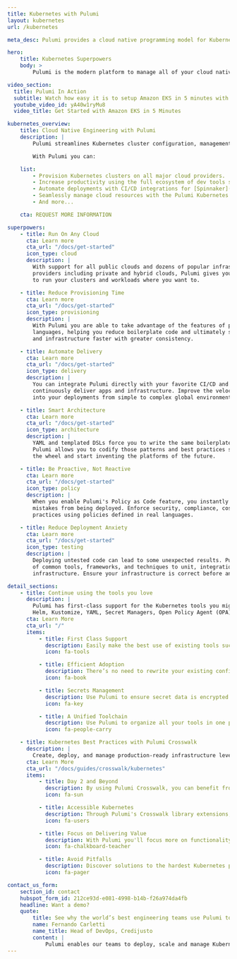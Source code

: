 ```yaml
---
title: Kubernetes with Pulumi
layout: kubernetes
url: /kubernetes

meta_desc: Pulumi provides a cloud native programming model for Kubernetes deployments and orchestration. Any code, any cloud, any app.

hero:
    title: Kubernetes Superpowers
    body: >
        Pulumi is the modern platform to manage all of your cloud native infrastructure using familiar engineering tools and workflows. Avoid complex YAML by using your favorite programming languages and automate your deployments to Amazon EKS, Azure AKS, Google GKE, DigitalOcean DOKS, multi-cloud, hybrid and on-premises clusters with leading ecosystem integrations.

video_section:
  title: Pulumi In Action
  subtitle: Watch how easy it is to setup Amazon EKS in 5 minutes with Pulumi
  youtube_video_id: yA40w1ryMu8
  video_title: Get Started with Amazon EKS in 5 Minutes

kubernetes_overview:
    title: Cloud Native Engineering with Pulumi
    description: |
        Pulumi streamlines Kubernetes cluster configuration, management, and app workload deployments to your clusters.

        With Pulumi you can:

    list:
        - Provision Kubernetes clusters on all major cloud providers.
        - Increase productivity using the full ecosystem of dev tools such as IDE auto-completion, type & error checking, linting, refactoring, and test frameworks to validate Kubernetes clusters, app workloads, or both.
        - Automate deployments with CI/CD integrations for [Spinnaker](https://www.pulumi.com/blog/unlocking-spinnaker-with-pulumi/), [Octopus](https://www.pulumi.com/blog/deploying-with-octopus-and-pulumi/), [GitHub Actions](https://www.pulumi.com/blog/continuous-delivery-to-any-cloud-using-github-actions-and-pulumi/), [GitLab](https://www.pulumi.com/blog/continuous-delivery-with-gitlab-and-pulumi-on-amazon-eks/), [Azure DevOps](https://www.pulumi.com/blog/cd-made-easy-with-pulumi-and-azure-pipelines/) and [more](https://www.pulumi.com/docs/guides/continuous-delivery/).
        - Seamlessly manage cloud resources with the Pulumi Kubernetes Operator.
        - And more...

    cta: REQUEST MORE INFORMATION

superpowers:
    - title: Run On Any Cloud
      cta: Learn more
      cta_url: "/docs/get-started"
      icon_type: cloud
      description: |
        With support for all public clouds and dozens of popular infrastructure service
        providers including private and hybrid clouds, Pulumi gives you the flexibility
        to run your clusters and workloads where you want to.

    - title: Reduce Provisioning Time
      cta: Learn more
      cta_url: "/docs/get-started"
      icon_type: provisioning
      description: |
        With Pulumi you are able to take advantage of the features of programming
        languages, helping you reduce boilerplate code and ultimately ship applications
        and infrastructure faster with greater consistency.

    - title: Automate Delivery
      cta: Learn more
      cta_url: "/docs/get-started"
      icon_type: delivery
      description: |
        You can integrate Pulumi directly with your favorite CI/CD and SCM systems to
        continuously deliver apps and infrastructure. Improve the velocity and visibility
        into your deployments from simple to complex global environments.

    - title: Smart Architecture
      cta: Learn more
      cta_url: "/docs/get-started"
      icon_type: architecture
      description: |
        YAML and templated DSLs force you to write the same boilerplate code over and over. Using
        Pulumi allows you to codify those patterns and best practices so you can stop reinventing
        the wheel and start inventing the platforms of the future.

    - title: Be Proactive, Not Reactive
      cta: Learn more
      cta_url: "/docs/get-started"
      icon_type: policy
      description: |
        When you enable Pulumi's Policy as Code feature, you instantly gain the power to prevent
        mistakes from being deployed. Enforce security, compliance, cost controls, and best
        practices using policies defined in real languages.

    - title: Reduce Deployment Anxiety
      cta: Learn more
      cta_url: "/docs/get-started"
      icon_type: testing
      description: |
        Deploying untested code can lead to some unexpected results. Pulumi lets you take advantage
        of common tools, frameworks, and techniques to unit, integration, and property test your
        infrastructure. Ensure your infrastructure is correct before and after deployment.

detail_sections:
    - title: Continue using the tools you love
      description: |
        Pulumi has first-class support for the Kubernetes tools you might already be working with such as
        Helm, Kustomize, YAML, Secret Managers, Open Policy Agent (OPA) and Custom Resource Definitions (CRDs).
      cta: Learn More
      cta_url: "/"
      items:
          - title: First Class Support
            description: Easily make the best use of existing tools such as Helm, and reduce the friction caused by multiple deployment tools and models across complex architectures.
            icon: fa-tools

          - title: Efficient Adoption
            description: There’s no need to rewrite your existing configurations to get started with Pulumi. You can efficiently adopt existing resources to deploy your application to save time and effort.
            icon: fa-book

          - title: Secrets Management
            description: Use Pulumi to ensure secret data is encrypted in transit, at rest, and physically anywhere it gets stored. Bring your own preferred cloud encryption provider or use Pulumi's native secrets provider.
            icon: fa-key

          - title: A Unified Toolchain
            description: Use Pulumi to organize all your tools in one place and give you the flexibility to build sophisticated, cloud native stacks in one unified toolchain.
            icon: fa-people-carry

    - title: Kubernetes Best Practices with Pulumi Crosswalk
      description: |
        Create, deploy, and manage production-ready infrastructure leveraging hosted Kubernetes offerings such as Amazon Elastic Kubernetes Service (EKS), Azure Kubernetes Service (AKS), or Google Kubernetes Engine (GKE).
      cta: Learn More
      cta_url: "/docs/guides/crosswalk/kubernetes"
      items:
          - title: Day 2 and Beyond
            description: By using Pulumi Crosswalk, you can benefit from tried-and-true “Day Two and beyond” integrations and playbooks, improving your infrastructure security, manageability, and cost effectiveness.
            icon: fa-sun

          - title: Accessible Kubernetes
            description: Through Pulumi's Crosswalk library extensions, the authorship experience has improved to make the API more accessible and approachable to operators and developers of all backgrounds.
            icon: fa-users

          - title: Focus on Delivering Value
            description: With Pulumi you'll focus more on functionality and business logic, and less on YAML formatting or learning bespoke domain-specific languages (DSLs).
            icon: fa-chalkboard-teacher

          - title: Avoid Pitfalls
            description: Discover solutions to the hardest Kubernetes problems to avoid mitigating pitfalls around infrastructure, security, governance, reliability, and maintainability of the cluster, it’s workloads, and underlying resources.
            icon: fa-pager

contact_us_form:
    section_id: contact
    hubspot_form_id: 212ce93d-e081-4998-b14b-f26a974da4fb
    headline: Want a demo?
    quote:
        title: See why the world’s best engineering teams use Pulumi to enable true collaboration between developers and operators.
        name: Fernando Carletti
        name_title: Head of DevOps, Credijusto
        content: |
            Pulumi enables our teams to deploy, scale and manage Kubernetes clusters in a fraction of the time that it took them previously, by giving them the ability to work with the languages they already know, bypassing YAML and unwieldy DSLs. It helps bring together application and infrastructure developers by eliminating silos and reducing friction in their workflows and interactions. We're excited that Pulumi Crosswalk for Kubernetes will simplify our infrastructure provisioning even further, advancing application lifecycle management throughout our organization.
---
```

